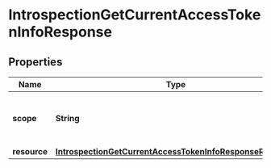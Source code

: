 

# IntrospectionGetCurrentAccessTokenInfoResponse



## Properties

| Name | Type | Description | Notes |
|------------ | ------------- | ------------- | -------------|
|**scope** | **String** | Space delimited string of accessible scopes. |  [optional] |
|**resource** | [**IntrospectionGetCurrentAccessTokenInfoResponseResource**](IntrospectionGetCurrentAccessTokenInfoResponseResource.md) |  |  [optional] |



